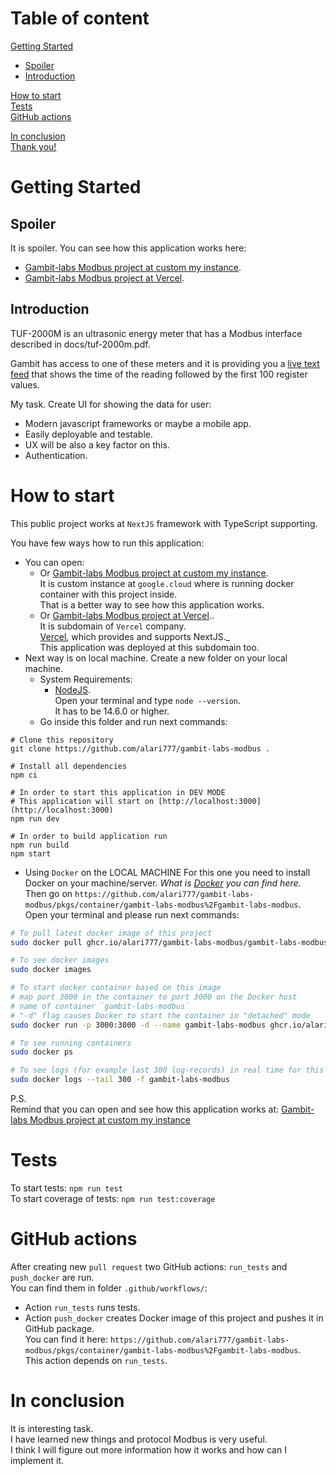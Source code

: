 # Table of content

[Getting Started](#getting_started)
- [Spoiler](#spoiler)
- [Introduction](#introduction)

[How to start](#how_to_start)  
[Tests](#tests)  
[GitHub actions](#github_actions)

[In conclusion](#in_conclusion)  
[Thank you!](#thank_you)

# <a name="getting_started">Getting Started</a>

## <a name="spoiler">Spoiler</a>
It is spoiler. You can see how this application works here:
- [Gambit-labs Modbus project at custom my instance](http://34.23.45.250/).
- [Gambit-labs Modbus project at Vercel](https://gambit-labs-modbus.vercel.app/).

## <a name="introduction">Introduction</a>

TUF-2000M is an ultrasonic energy meter that has a Modbus interface described in docs/tuf-2000m.pdf.

Gambit has access to one of these meters and it is providing you a [live text feed](http://tuftuf.gambitlabs.fi/feed.txt) that shows the time of the reading followed by the first 100 register values.

My task. Create UI for showing the data for user:
- Modern javascript frameworks or maybe a mobile app.
- Easily deployable and testable.
- UX will be also a key factor on this.
- Authentication.

# <a name="how_to_start">How to start</a>

This public project works at `NextJS` framework with TypeScript supporting.

You have few ways how to run this application:
- You can open:
    - Or [Gambit-labs Modbus project at custom my instance](http://34.23.45.250/).  
      It is custom instance at `google.cloud` where is running docker container with this project inside.  
      That is a better way to see how this application works.
    - Or [Gambit-labs Modbus project at Vercel](https://gambit-labs-modbus.vercel.app/)..  
      It is subdomain of `Vercel` company.  
      [Vercel](https://vercel.com/), which provides and supports NextJS._    
      This application was deployed at this subdomain too.
- Next way is on local machine. Create a new folder on your local machine.
    - System Requirements:
        - [NodeJS](https://nodejs.org/en/).  
          Open your terminal and type `node --version`.  
          It has to be 14.6.0 or higher.
    - Go inside this folder and run next commands: 
```
# Clone this repository  
git clone https://github.com/alari777/gambit-labs-modbus .

# Install all dependencies   
npm ci

# In order to start this application in DEV MODE
# This application will start on [http://localhost:3000](http://localhost:3000)    
npm run dev 

# In order to build application run  
npm run build  
npm start
```
- Using `Docker` on the LOCAL MACHINE
  For this one you need to install Docker on your machine/server.
  _What is [Docker](https://docs.docker.com/get-docker/) you can find here._  
  Then go on `https://github.com/alari777/gambit-labs-modbus/pkgs/container/gambit-labs-modbus%2Fgambit-labs-modbus`.    
  Open your terminal and please run next commands:
```bash
# To pull latest docker image of this project
sudo docker pull ghcr.io/alari777/gambit-labs-modbus/gambit-labs-modbus:latest

# To see docker images
sudo docker images

# To start docker container based on this image 
# map port 3000 in the container to port 3000 on the Docker host
# name of container `gambit-labs-modbus`
# "-d" flag causes Docker to start the container in "detached" mode
sudo docker run -p 3000:3000 -d --name gambit-labs-modbus ghcr.io/alari777/gambit-labs-modbus/gambit-labs-modbus:latest

# To see running containers
sudo docker ps

# To see logs (for example last 300 log-records) in real time for this container called `bird`
sudo docker logs --tail 300 -f gambit-labs-modbus
``` 
P.S.  
Remind that you can open and see how this application works at:
[Gambit-labs Modbus project at custom my instance](http://34.23.45.250/)

# <a name="tests">Tests</a>

To start tests: `npm run test`  
To start coverage of tests: `npm run test:coverage`  

# <a name="github_actions">GitHub actions</a>

After creating new `pull request` two GitHub actions: `run_tests` and `push_docker` are run.  
You can find them in folder `.github/workflows/`:
- Action `run_tests` runs tests.
- Action `push_docker` creates Docker image of this project and pushes it in GitHub package.  
  You can find it here: `https://github.com/alari777/gambit-labs-modbus/pkgs/container/gambit-labs-modbus%2Fgambit-labs-modbus`.  
  This action depends on `run_tests`.

# <a name="in_conclusion">In conclusion</a>

It is interesting task.  
I have learned new things and protocol Modbus is very useful.  
I think I will figure out more information how it works and how can I implement it.
